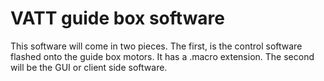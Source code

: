 # VATT guide box software

This software will come in two pieces. The first, is the control software flashed onto the guide box motors. It has a .macro extension. The second will be the GUI or client side software. 
